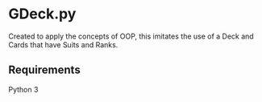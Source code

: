 # GDeck.py
Created to apply the concepts of OOP, this imitates the use of a Deck and Cards that have Suits and Ranks.

## Requirements
Python 3

